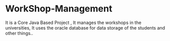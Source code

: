 # WorkShop-Management
It is a Core Java Based Project , It manages the workshops in the universities, It uses the oracle database for data storage of the students and other things..
